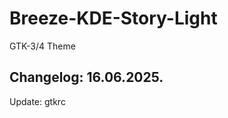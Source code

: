 # Breeze-KDE-Story-Light
GTK-3/4 Theme

Changelog: 16.06.2025.
-----------------------

Update: gtkrc

